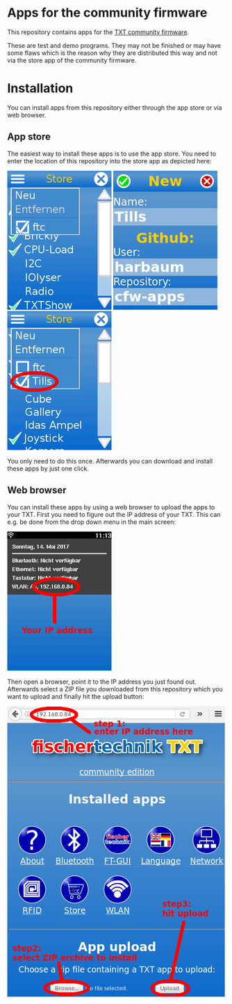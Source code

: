 # Apps for the community firmware

This repository contains apps for the [TXT community firmware](https://github.com/ftCommunity/ftcommunity-TXT).

These are test and demo programs. They may not be finished or may have some
flaws which is the reason why they are distributed this way and not via
the store app of the community firmware.

# Installation

You can install apps from this repository either through the app store or via web browser.

## App store

The easiest way to install these apps is to use the app store. You need to enter the location of
this repository into the store app as depicted here:

![New](media/store.png) ![Enter new](media/store_repo.png) ![Select](media/store_tills.png)

You only need to do this once. Afterwards you can download and install these apps by just one
click.

## Web browser

You can install these apps by using a web browser to upload the apps to your TXT. First you need to figure out the IP address of your TXT. This can e.g. be
done from the drop down menu in the main screen:

![obtain IP address](media/ipaddr.png)

Then open a browser, point it to the IP address you just found out. Afterwards select a ZIP file you downloaded from this repository which you want to upload and finally hit the upload button:

![Upload a ZIP file](media/upload.png)